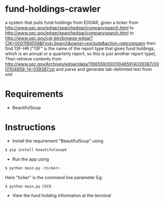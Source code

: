 # fund-holdings-crawler
a system that pulls fund holdings from EDGAR, given a ticker from http://www.sec.gov/edgar/searchedgar/companysearch.html
to
http://www.sec.gov/edgar/searchedgar/companysearch.html
to 
http://www.sec.gov/cgi-bin/browse-edgar?CIK=0001166559&Find=Search&owner=exclude&action=getcompany
then find 13F-HR ("13F" is the name of the report type that gives fund holdings, which is an annual or a quarterly report, so this is just another report type). Then retrieve contents from
http://www.sec.gov/Archives/edgar/data/1166559/000110465914039387/0001104659-14-039387.txt
and parse and generate tab-delimited text from xml

Requirements
=======

* BeautifulSoup


Instructions
=======

* Install the requirement "BeautifulSoup" using
```bash
$ pip install beautifulsoup4
```
* Run the app using 
```bash
$ python main.py <ticker> 
```
Here "ticker" is the command line parameter
Eg:
```bash
$ python main.py CSCO 
```
* View the fund holding information at the terminal

